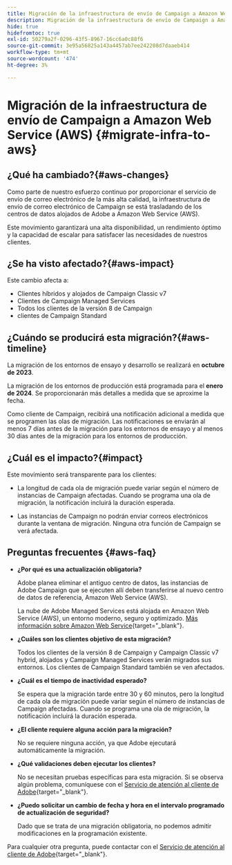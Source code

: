 ```yaml
---
title: Migración de la infraestructura de envío de Campaign a Amazon Web Service (AWS)
description: Migración de la infraestructura de envío de Campaign a Amazon Web Service (AWS)
hide: true
hidefromtoc: true
exl-id: 50279a2f-0296-43f5-8967-16cc6a0c88f6
source-git-commit: 3e95a56825a143a4457ab7ee242208d7daaeb414
workflow-type: tm+mt
source-wordcount: '474'
ht-degree: 3%

---
```


# Migración de la infraestructura de envío de Campaign a Amazon Web Service (AWS) {#migrate-infra-to-aws}

## ¿Qué ha cambiado?{#aws-changes}

Como parte de nuestro esfuerzo continuo por proporcionar el servicio de envío de correo electrónico de la más alta calidad, la infraestructura de envío de correo electrónico de Campaign se está trasladando de los centros de datos alojados de Adobe a Amazon Web Service (AWS).

Este movimiento garantizará una alta disponibilidad, un rendimiento óptimo y la capacidad de escalar para satisfacer las necesidades de nuestros clientes.

## ¿Se ha visto afectado?{#aws-impact}

Este cambio afecta a:

* Clientes híbridos y alojados de Campaign Classic v7
* Clientes de Campaign Managed Services
* Todos los clientes de la versión 8 de Campaign
* clientes de Campaign Standard

## ¿Cuándo se producirá esta migración?{#aws-timeline}

La migración de los entornos de ensayo y desarrollo se realizará en **octubre de 2023**.

La migración de los entornos de producción está programada para el **enero de 2024**. Se proporcionarán más detalles a medida que se aproxime la fecha.

Como cliente de Campaign, recibirá una notificación adicional a medida que se programen las olas de migración. Las notificaciones se enviarán al menos 7 días antes de la migración para los entornos de ensayo y al menos 30 días antes de la migración para los entornos de producción.

## ¿Cuál es el impacto?{#impact}

Este movimiento será transparente para los clientes:

* La longitud de cada ola de migración puede variar según el número de instancias de Campaign afectadas. Cuando se programa una ola de migración, la notificación incluirá la duración esperada.

* Las instancias de Campaign no podrán enviar correos electrónicos durante la ventana de migración. Ninguna otra función de Campaign se verá afectada.


## Preguntas frecuentes {#aws-faq}

* **¿Por qué es una actualización obligatoria?**

  Adobe planea eliminar el antiguo centro de datos, las instancias de Adobe Campaign que se ejecuten allí deben transferirse al nuevo centro de datos de referencia, Amazon Web Service (AWS).

  La nube de Adobe Managed Services está alojada en Amazon Web Service (AWS), un entorno moderno, seguro y optimizado. [Más información sobre Amazon Web Service](https://aws.amazon.com/application-hosting/benefits/){target="_blank"}.

* **¿Cuáles son los clientes objetivo de esta migración?**

  Todos los clientes de la versión 8 de Campaign y Campaign Classic v7 hybrid, alojados y Campaign Managed Services verán migrados sus entornos. Los clientes de Campaign Standard también se ven afectados.

* **¿Cuál es el tiempo de inactividad esperado?**

  Se espera que la migración tarde entre 30 y 60 minutos, pero la longitud de cada ola de migración puede variar según el número de instancias de Campaign afectadas. Cuando se programa una ola de migración, la notificación incluirá la duración esperada.

* **¿El cliente requiere alguna acción para la migración?**

  No se requiere ninguna acción, ya que Adobe ejecutará automáticamente la migración.

* **¿Qué validaciones deben ejecutar los clientes?**

  No se necesitan pruebas específicas para esta migración. Si se observa algún problema, comuníquese con el [Servicio de atención al cliente de Adobe](https://experienceleague.adobe.com/?support-solution=Campaign#support){target="_blank"}.


* **¿Puedo solicitar un cambio de fecha y hora en el intervalo programado de actualización de seguridad?**

  Dado que se trata de una migración obligatoria, no podemos admitir modificaciones en la programación existente.

Para cualquier otra pregunta, puede contactar con el [Servicio de atención al cliente de Adobe](https://experienceleague.adobe.com/?support-solution=Campaign#support){target="_blank"}.
